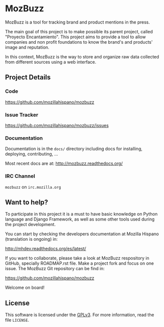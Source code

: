# MozBuzz

MozBuzz is a tool for tracking brand and product mentions in the press.

The main goal of this project is to make possible its parent project, called "Proyecto Encantamiento". This project aims to provide a tool to allow companies and non profit foundations to know the brand's and products' image and reputation.

In this context, MozBuzz is the way to store and organize raw data collected from different sources using a web interface.

## Project Details

### Code

https://github.com/mozillahispano/mozbuzz

### Issue Tracker

https://github.com/mozillahispano/mozbuzz/issues

### Documentation

Documentation is in the ``docs/`` directory including docs for
installing, deploying, contributing, ...

Most recent docs are at: http://mozbuzz.readthedocs.org/

### IRC Channel
``mozbuzz`` on ``irc.mozilla.org``


## Want to help?
To participate in this project it is a must to have basic knowledge on Python language and Django Framework, as well as some other tools used during the project development.

You can start by checking the developers documentation at Mozilla Hispano (translation is ongoing) in:

http://mhdev.readthedocs.org/es/latest/

If you want to collaborate, please take a look at MozBuzz respository in GitHub, specially ROADMAP.rst file. Make a project fork and focus on one issue. The MozBuzz Git repository can be find in:

https://github.com/mozillahispano/mozbuzz

Welcome on board!

## License
This software is licensed under the [GPLv3][GPL]. For more
information, read the file ``LICENSE``.

[GPL]: http://www.gnu.org/licenses/gpl-3.0.html

